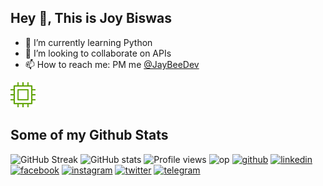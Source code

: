 ## Hey 👋, This is Joy Biswas

- 🌱 I’m currently learning Python 
- 👯 I’m looking to collaborate on APIs 
- 📫 How to reach me: PM me [@JayBeeDev](https://t.me/JayBeeDev) 


<!---
joybiswas390/joybiswas390 is a ✨ special ✨ repository because its `README.md` (this file) appears on your GitHub profile.
You can click the Preview link to take a look at your changes.
--->
<a href='https://docs.github.com/en/developers'><img src='https://raw.githubusercontent.com/acervenky/animated-github-badges/master/assets/devbadge.gif' width='40' height='40'></a> 

## Some of my Github Stats



![GitHub Streak](https://github-readme-streak-stats.herokuapp.com?user=Terminalwarlord&theme=radical&hide_border=true)
![GitHub stats](https://github-readme-stats.vercel.app/api?username=TerminalWarlord&show_icons=true&theme=radical&hide_border=true)
![Profile views](https://gpvc.arturio.dev/TerminalWarlord)
![op](https://github-readme-stats.vercel.app/api/top-langs/?username=Terminalwarlord&theme=radical&layout=compact&langs_count=6&hide_border=true)
[<img src='https://cdn.jsdelivr.net/npm/simple-icons@3.0.1/icons/github.svg' alt='github' height='40'>](https://github.com/TerminalWarlord)  [<img src='https://cdn.jsdelivr.net/npm/simple-icons@3.0.1/icons/linkedin.svg' alt='linkedin' height='40'>](https://www.linkedin.com/in/joybiswas389/)  [<img src='https://cdn.jsdelivr.net/npm/simple-icons@3.0.1/icons/facebook.svg' alt='facebook' height='40'>](https://www.facebook.com/joybiswas390)  [<img src='https://cdn.jsdelivr.net/npm/simple-icons@3.0.1/icons/instagram.svg' alt='instagram' height='40'>](https://www.instagram.com/joybiswas389/)  [<img src='https://cdn.jsdelivr.net/npm/simple-icons@3.0.1/icons/twitter.svg' alt='twitter' height='40'>](https://twitter.com/joybiswas389)  [<img src='https://cdn.jsdelivr.net/npm/simple-icons@3.0.1/icons/telegram.svg' alt='telegram' height='40'>](https://t.me/JayBeeDev)  

